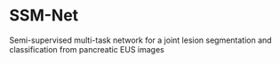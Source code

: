 # SSM-Net
Semi-supervised multi-task network for a joint lesion segmentation and classification from pancreatic EUS images
